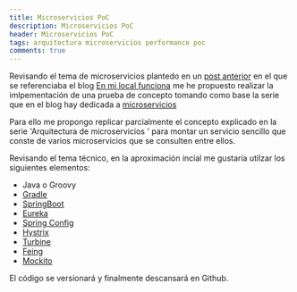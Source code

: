 ```yaml
---
title: Microservicios PoC
description: Microservicios PoC
header: Microservicios PoC
tags: arquitectura microservicios performance poc
comments: true
---
```


Revisando el tema de microservicios plantedo en un [post anterior]() en el que se referenciaba el blog [En mi local funciona](http://enmilocalfunciona.io) me he propuesto realizar la imlpementación de una prueba de concepto tomando como base la serie que en el blog hay dedicada a [microservicios](http://enmilocalfunciona.io/tag/microservicios/) 

Para ello me propongo replicar parcialmente el concepto explicado en la serie 'Arquitectura de microservicios ' para montar un servicio sencillo que conste de varios microservicios que se consulten entre ellos.

Revisando el tema técnico, en la aproximación incial me gustaría utilzar los siguientes elementos:

- Java o Groovy
- [Gradle](https://gradle.org)
- [SpringBoot](https://spring.io/projects/spring-boot)
- [Eureka](https://github.com/Netflix/eureka)
- [Spring Config](https://cloud.spring.io/spring-cloud-config/)
- [Hystrix](https://github.com/Netflix/Hystrix)
- [Turbine](https://github.com/Netflix/Turbine)
- [Feing](https://github.com/OpenFeign/feign)
- [Mockito](http://site.mockito.org/)

El código se versionará y finalmente descansará en Github.